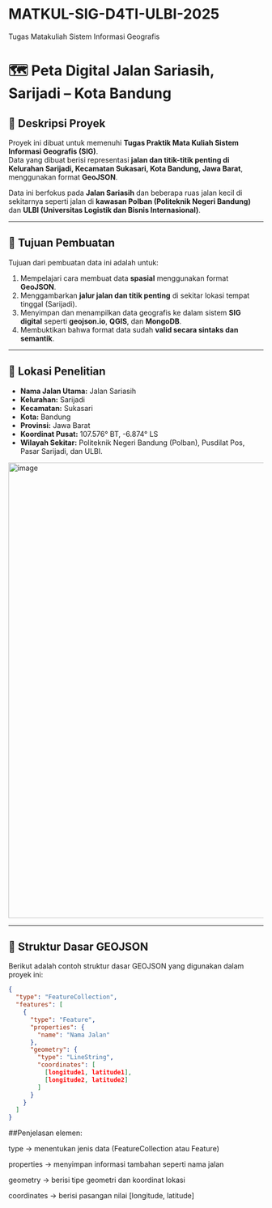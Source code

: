 # MATKUL-SIG-D4TI-ULBI-2025
Tugas Matakuliah Sistem Informasi Geografis 

# 🗺️ Peta Digital Jalan Sariasih, Sarijadi – Kota Bandung

## 📘 Deskripsi Proyek
Proyek ini dibuat untuk memenuhi **Tugas Praktik Mata Kuliah Sistem Informasi Geografis (SIG)**.  
Data yang dibuat berisi representasi **jalan dan titik-titik penting di Kelurahan Sarijadi, Kecamatan Sukasari, Kota Bandung, Jawa Barat**, menggunakan format **GeoJSON**.

Data ini berfokus pada **Jalan Sariasih** dan beberapa ruas jalan kecil di sekitarnya seperti jalan di **kawasan Polban (Politeknik Negeri Bandung)** dan **ULBI (Universitas Logistik dan Bisnis Internasional)**.

---

## 🧭 Tujuan Pembuatan
Tujuan dari pembuatan data ini adalah untuk:
1. Mempelajari cara membuat data **spasial** menggunakan format **GeoJSON**.  
2. Menggambarkan **jalur jalan dan titik penting** di sekitar lokasi tempat tinggal (Sarijadi).  
3. Menyimpan dan menampilkan data geografis ke dalam sistem **SIG digital** seperti **geojson.io**, **QGIS**, dan **MongoDB**.  
4. Membuktikan bahwa format data sudah **valid secara sintaks dan semantik**.

---

## 📍 Lokasi Penelitian
- **Nama Jalan Utama:** Jalan Sariasih  
- **Kelurahan:** Sarijadi  
- **Kecamatan:** Sukasari  
- **Kota:** Bandung  
- **Provinsi:** Jawa Barat  
- **Koordinat Pusat:** 107.576° BT, -6.874° LS  
- **Wilayah Sekitar:** Politeknik Negeri Bandung (Polban), Pusdilat Pos, Pasar Sarijadi, dan ULBI.  
<img width="1411" height="901" alt="image" src="https://github.com/user-attachments/assets/ea67ec29-3c12-48d1-ac34-4916967c7d43" />

---

## 📂 Struktur Dasar GEOJSON
Berikut adalah contoh struktur dasar GEOJSON yang digunakan dalam proyek ini:

```json
{
  "type": "FeatureCollection",
  "features": [
    {
      "type": "Feature",
      "properties": {
        "name": "Nama Jalan"
      },
      "geometry": {
        "type": "LineString",
        "coordinates": [
          [longitude1, latitude1],
          [longitude2, latitude2]
        ]
      }
    }
  ]
}
```
##Penjelasan elemen:

type → menentukan jenis data (FeatureCollection atau Feature)

properties → menyimpan informasi tambahan seperti nama jalan

geometry → berisi tipe geometri dan koordinat lokasi

coordinates → berisi pasangan nilai [longitude, latitude]
